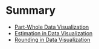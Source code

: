 # Summary

- [Part-Whole Data Visualization](./partWhole.md)
- [Estimation in Data Visualization](./estimation.md)
- [Rounding in Data Visualization](./rounding.md)
